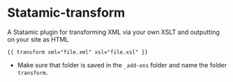 Statamic-transform
==================

A Statamic plugin for transforming XML via your own XSLT and outputting on your site as HTML

`{{ transform xml="file.xml" xsl="file.xsl" }}`

- Make sure that folder is saved in the `_add-ons` folder and name the folder `transform`.